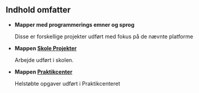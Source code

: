 ## Indhold omfatter
- **Mapper med programmerings emner og sprog**

	Disse er forskellige projekter udført med fokus på de nævnte platforme
	
	
	
- **Mappen [Skole Projekter](Portfolio/tree/master/Skole%20Projekter)**

	Arbejde udført i skolen.

	
	
- **Mappen [Praktikcenter](Portfolio/tree/master/Praktikcenter)**

	Helstøbte opgaver udført i Praktikcenteret

